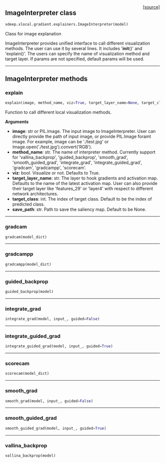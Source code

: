 <span style="float:right;">[[source]](https://github.com/keras-team/keras/blob/master/xdeep/xlocal/gradient/explainers.py#L18)</span>
## ImageInterpreter class

```python
xdeep.xlocal.gradient.explainers.ImageInterpreter(model)
```

Class for image explanation

ImageInterpreter provides unified interface to call different visualization methods.
The user can use it by several lines. It includes '__init__()' and 'explain()'. The
users can specify the name of visualization method and target layer. If params are
not specified, default params will be used.


---
## ImageInterpreter methods

### explain


```python
explain(image, method_name, viz=True, target_layer_name=None, target_class=None, save_path=None)
```


Function to call different local visualization methods.

__Arguments__

- __image__: str or PIL.Image. The input image to ImageInterpreter. User can directly provide the path of input
                        image, or provide PIL.Image foramt image. For example, image can be './test.jpg' or
                        Image.open('./test.jpg').convert('RGB').
- __method_name__: str. The name of interpreter method. Currently support for 'vallina_backprop', 'guided_backprop',
                'smooth_grad', 'smooth_guided_grad', 'integrate_grad', 'integrate_guided_grad', 'gradcam',
                'gradcampp', 'scorecam'.
- __viz__: bool. Visualize or not. Defaults to True.
- __target_layer_name__: str. The layer to hook gradients and activation map. Defaults to the name of the latest
                        activation map. User can also provide their target layer like 'features_29' or 'layer4'
                        with respect to different network architectures.
- __target_class__: int. The index of target class. Default to be the index of predicted class.
- __save_path__: str. Path to save the saliency map. Default to be None.
    
---
### gradcam


```python
gradcam(model_dict)
```

---
### gradcampp


```python
gradcampp(model_dict)
```

---
### guided_backprop


```python
guided_backprop(model)
```

---
### integrate_grad


```python
integrate_grad(model, input_, guided=False)
```

---
### integrate_guided_grad


```python
integrate_guided_grad(model, input_, guided=True)
```

---
### scorecam


```python
scorecam(model_dict)
```

---
### smooth_grad


```python
smooth_grad(model, input_, guided=False)
```

---
### smooth_guided_grad


```python
smooth_guided_grad(model, input_, guided=True)
```

---
### vallina_backprop


```python
vallina_backprop(model)
```

